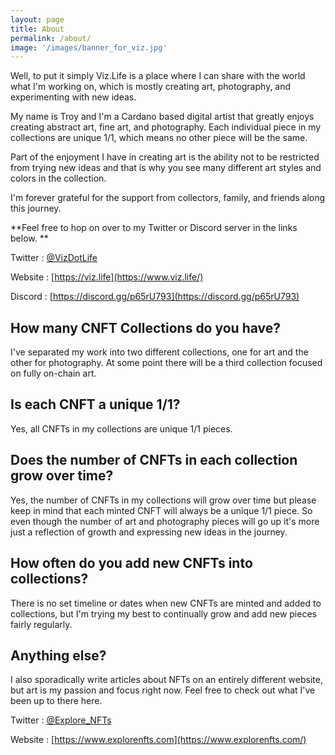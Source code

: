 ```yaml
---
layout: page
title: About
permalink: /about/
image: '/images/banner_for_viz.jpg'
---
```

Well, to put it simply Viz.Life is a place where I can share with the world what I'm working on, which is mostly creating art, photography, and experimenting with new ideas. 

My name is Troy and I'm a Cardano based digital artist that greatly enjoys creating abstract art, fine art, and photography. Each individual piece in my collections are unique 1/1, which means no other piece will be the same. 

Part of the enjoyment I have in creating art is the ability not to be restricted from trying new ideas and that is why you see many different art styles and colors in the collection. 

I'm forever grateful for the support from collectors, family, and friends along this journey. 

**Feel free to hop on over to my Twitter or Discord server in the links below. **

Twitter : [@VizDotLife](https://twitter.com/VizDotLife)  

Website : [https://viz.life](https://www.viz.life/)

Discord : [https://discord.gg/p65rU793](https://discord.gg/p65rU793)

## How many CNFT Collections do you have?
I've separated my work into two different collections, one for art and the other for photography. At some point there will be a third collection focused on fully on-chain art. 

## Is each CNFT a unique 1/1? 
Yes, all CNFTs in my collections are unique 1/1 pieces.

## Does the number of CNFTs in each collection grow over time? 
Yes, the number of CNFTs in my collections will grow over time but please keep in mind that each minted CNFT will always be a unique 1/1 piece. So even though the number of art and photography pieces will go up it's more just a reflection of growth and expressing new ideas in the journey. 

## How often do you add new CNFTs into collections?
There is no set timeline or dates when new CNFTs are minted and added to collections, but I'm trying my best to continually grow and add new pieces fairly regularly.

## Anything else?
I also sporadically write articles about NFTs on an entirely different website, but art is my passion and focus right now. Feel free to check out what I've been up to there here.

Twitter : [@Explore_NFTs](https://twitter.com/Explore_NFTs)  

Website : [https://www.explorenfts.com](https://www.explorenfts.com/)
